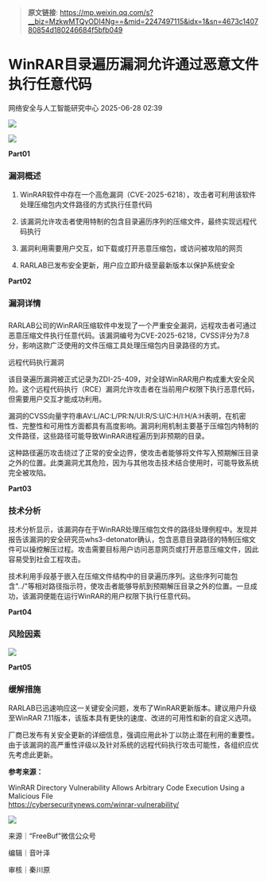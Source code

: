 > **原文链接**: https://mp.weixin.qq.com/s?__biz=MzkwMTQyODI4Ng==&mid=2247497115&idx=1&sn=4673c140780854d180246684f5bfb049

#  WinRAR目录遍历漏洞允许通过恶意文件执行任意代码  
 网络安全与人工智能研究中心   2025-06-28 02:39  
  
![](https://mmbiz.qpic.cn/mmbiz_gif/ezpQRXtYHibykdgfR7Bfd3D5gQ9smYkhUSicwuicfUyAydJhQTRo5N6XPD9LxvGALWdC7ZZVI2R6skN0r8WUhrjcA/640?wx_fmt=gif&from=appmsg "")  
  
  
![](https://mmbiz.qpic.cn/mmbiz_jpg/ezpQRXtYHibwpXMNl16ibj6lYK4CFmqtsXcwZovoW6PnutFxkjSMaNkibTfRCg1JpPlLo6uv0icNyZIauKhv0tibSUA/640?wx_fmt=jpeg&from=appmsg "")  
  
  
**Part01**  
  
### 漏洞概述  
  
  
1. WinRAR软件中存在一个高危漏洞（CVE-2025-6218），攻击者可利用该软件处理压缩包内文件路径的方式执行任意代码  
  
  
2. 该漏洞允许攻击者使用特制的包含目录遍历序列的压缩文件，最终实现远程代码执行  
  
  
3. 漏洞利用需要用户交互，如下载或打开恶意压缩包，或访问被攻陷的网页  
  
  
4. RARLAB已发布安全更新，用户应立即升级至最新版本以保护系统安全  
  
  
**Part02**  
  
### 漏洞详情  
  
  
###   
  
RARLAB公司的WinRAR压缩软件中发现了一个严重安全漏洞，远程攻击者可通过恶意压缩文件执行任意代码。该漏洞编号为CVE-2025-6218，CVSS评分为7.8分，影响这款广泛使用的文件压缩工具处理压缩包内目录路径的方式。  
  
  
远程代码执行漏洞  
  
  
该目录遍历漏洞被正式记录为ZDI-25-409，对全球WinRAR用户构成重大安全风险。这个远程代码执行（RCE）漏洞允许攻击者在当前用户权限下执行恶意代码，但需要用户交互才能成功利用。  
  
  
漏洞的CVSS向量字符串AV:L/AC:L/PR:N/UI:R/S:U/C:H/I:H/A:H表明，在机密性、完整性和可用性方面都具有高度影响。漏洞利用机制主要基于压缩包内特制的文件路径，这些路径可能导致WinRAR进程遍历到非预期的目录。  
  
  
这种路径遍历攻击绕过了正常的安全边界，使攻击者能够将文件写入预期解压目录之外的位置。此类漏洞尤其危险，因为与其他攻击技术结合使用时，可能导致系统完全被攻陷。  
  
  
**Part03**  
  
### 技术分析  
  
  
技术分析显示，该漏洞存在于WinRAR处理压缩包文件的路径处理例程中。发现并报告该漏洞的安全研究员whs3-detonator确认，包含恶意目录路径的特制压缩文件可以操控解压过程。攻击需要目标用户访问恶意网页或打开恶意压缩文件，因此容易受到社会工程攻击。  
  
  
技术利用手段基于嵌入在压缩文件结构中的目录遍历序列。这些序列可能包含"../"等相对路径指示符，使攻击者能够导航到预期解压目录之外的位置。一旦成功，该漏洞便能在运行WinRAR的用户权限下执行任意代码。  
  
  
**Part04**  
  
### 风险因素  
  
  
  
![](https://mmbiz.qpic.cn/mmbiz_png/ezpQRXtYHibwpXMNl16ibj6lYK4CFmqtsXg5aCia0ovw4BE4lJstXyX1rppW2phVRavicsoiakO6SNAicLGcpyRdZxhA/640?wx_fmt=png&from=appmsg "")  
  
  
**Part05**  
  
### 缓解措施  
  
  
  
RARLAB已迅速响应这一关键安全问题，发布了WinRAR更新版本。建议用户升级至WinRAR 7.11版本，该版本具有更快的速度、改进的可用性和新的自定义选项。  
  
  
厂商已发布有关安全更新的详细信息，强调应用此补丁以防止潜在利用的重要性。由于该漏洞的高严重性评级以及针对系统的远程代码执行攻击可能性，各组织应优先考虑此更新。  
  
  
**参考来源：**  
  
WinRAR Directory Vulnerability Allows Arbitrary Code Execution Using a Malicious File  
https://cybersecuritynews.com/winrar-vulnerability/  
  
  
  
![](https://mmbiz.qpic.cn/mmbiz_png/ezpQRXtYHibykdgfR7Bfd3D5gQ9smYkhUMk71re53Z8Xju62nS9agGCNgUNjPibQP7YZthr22UXppftxLN0kp97A/640?wx_fmt=png&from=appmsg "")  
  
来源｜“FreeBuf”微信公众号  
  
编辑｜音叶泽  
  
审核｜秦川原  
  
  
  
